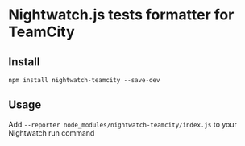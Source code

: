 # Nightwatch.js tests formatter for TeamCity

## Install

`npm install nightwatch-teamcity --save-dev`

## Usage

Add `--reporter node_modules/nightwatch-teamcity/index.js` to your Nightwatch run command
